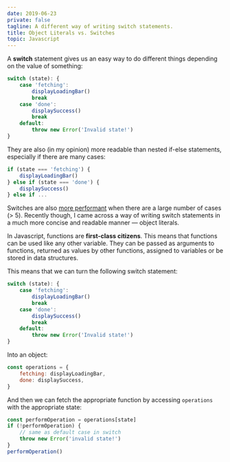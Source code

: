 ```yaml
---
date: 2019-06-23
private: false
tagline: A different way of writing switch statements.
title: Object Literals vs. Switches
topic: Javascript
---
```


A **switch** statement gives us an easy way to do different things depending on the value of something:

```js
switch (state): {
	case 'fetching':
		displayLoadingBar()
		break
	case 'done':
		displaySuccess()
		break
	default:
		throw new Error('Invalid state!')
}
```

They are also (in my opinion) more readable than nested if-else statements, especially if there are many cases:

```js
if (state === 'fetching') {
	displayLoadingBar()
} else if (state === 'done') {
	displaySuccess()
} else if ...
```

Switches are also [more performant](https://stackoverflow.com/questions/395618/is-there-any-significant-difference-between-using-if-else-and-switch-case-in-c) when there are a large number of cases (> 5). Recently though, I came across a way of writing switch statements in a much more concise and readable manner &mdash; object literals.

In Javascript, functions are **first-class citizens**. This means that functions can be used like any other variable. They can be passed as arguments to functions, returned as values by other functions, assigned to variables or be stored in data structures.

This means that we can turn the following switch statement:

```js
switch (state): {
	case 'fetching':
		displayLoadingBar()
		break
	case 'done':
		displaySuccess()
		break
	default:
		throw new Error('Invalid state!')
}
```

Into an object:

```js
const operations = {
	fetching: displayLoadingBar,
	done: displaySuccess,
}
```

And then we can fetch the appropriate function by accessing `operations` with the appropriate state:

```js
const performOperation = operations[state]
if (!performOperation) {
	// same as default case in switch
	throw new Error('invalid state!')
}
performOperation()
```